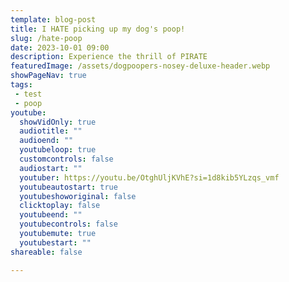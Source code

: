 ```yaml
---
template: blog-post
title: I HATE picking up my dog's poop!
slug: /hate-poop
date: 2023-10-01 09:00
description: Experience the thrill of PIRATE
featuredImage: /assets/dogpoopers-nosey-deluxe-header.webp
showPageNav: true
tags:
 - test
 - poop
youtube:
  showVidOnly: true
  audiotitle: ""
  audioend: ""
  youtubeloop: true
  customcontrols: false
  audiostart: ""
  youtuber: https://youtu.be/OtghUljKVhE?si=1d8kib5YLzqs_vmf
  youtubeautostart: true
  youtubeshoworiginal: false
  clicktoplay: false
  youtubeend: ""
  youtubecontrols: false
  youtubemute: true
  youtubestart: ""
shareable: false

---
```


  